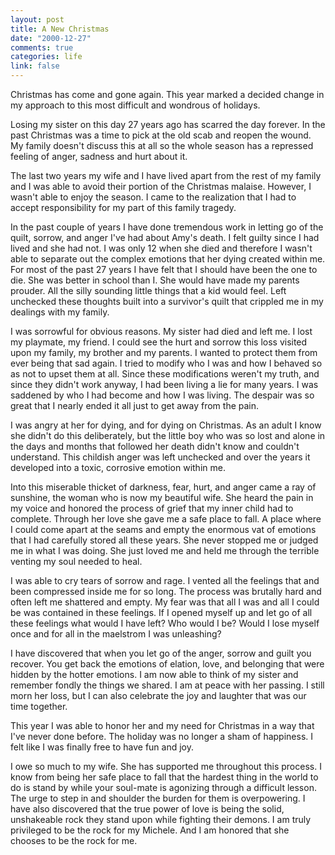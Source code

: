 ```yaml
--- 
layout: post
title: A New Christmas
date: "2000-12-27"
comments: true
categories: life
link: false
---
```

Christmas has come and gone again. This year marked a decided change in my approach to this most difficult and          wondrous of holidays.

Losing my sister on this day 27 years ago has scarred the day forever. In the past Christmas was a time to          pick at the old scab and reopen the wound. My family doesn't discuss this at all so the whole season has a          repressed feeling of anger, sadness and hurt about it.

The last two years my wife and I have lived apart from the rest of my family and I was able to avoid their          portion of the Christmas malaise. However, I wasn't able to enjoy the season. I came to the realization that          I had to accept responsibility for my part of this family tragedy.

In the past couple of years I have done tremendous work in letting go of the quilt, sorrow, and anger I've          had about Amy's death. I felt guilty since I had lived and she had not. I was only 12 when she died and          therefore I wasn't able to separate out the complex emotions that her dying created within me. For most of          the past 27 years I have felt that I should have been the one to die. She was better in school than I. She          would have made my parents prouder. All the silly sounding little things that a kid would feel. Left unchecked          these thoughts built into a survivor's quilt that crippled me in my dealings with my family.

I was sorrowful for obvious reasons. My sister had died and left me. I lost my playmate, my friend. I could          see the hurt and sorrow this loss visited upon my family, my brother and my parents. I wanted to protect them          from ever being that sad again. I tried to modify who I was and how I behaved so as not to upset them          at all. Since these modifications weren't my truth, and since they didn't work anyway, I had been living a          lie for many years. I was saddened by who I had become and how I was living. The despair was so great that          I nearly ended it all just to get away from the pain.

I was angry at her for dying, and for dying on Christmas. As an adult I know she didn't do this deliberately,          but the little boy who was so lost and alone in the days and months that followed her death didn't know and          couldn't understand. This childish anger was left unchecked and over the years it developed into a toxic,          corrosive emotion within me.

Into this miserable thicket of darkness, fear, hurt, and anger came a ray of sunshine, the woman who is now          my beautiful wife. She heard the pain in my voice and honored the process of grief that my inner child had          to complete. Through her love she gave me a safe place to fall. A place where I could come apart at          the seams and empty the enormous vat of emotions that I had carefully stored all these years. She never stopped          me or judged me in what I was doing. She just loved me and held me through the terrible venting my soul          needed to heal.

I was able to cry tears of sorrow and rage. I vented all the feelings that and been compressed inside me for          so long. The process was brutally hard and often left me shattered and empty. My fear was that all I was          and all I could be was contained in these feelings. If I opened myself up and let go of all these feelings what          would I have left? Who would I be? Would I lose myself once and for all in the maelstrom I was unleashing?

I have discovered that when you let go of the anger, sorrow and guilt you recover. You get back the          emotions of elation, love, and belonging that were hidden by the hotter emotions. I am now able to think          of my sister and remember fondly the things we shared. I am at peace with her passing. I still morn her          loss, but I can also celebrate the joy and laughter that was our time together.

This year I was able to honor her and my need for Christmas in a way that I've never done before. The          holiday was no longer a sham of happiness. I felt like I was finally free to have fun and joy.

I owe so much to my wife. She has supported me throughout this process. I know from being her safe place          to fall that the hardest thing in the world to do is stand by while your soul-mate is agonizing through a          difficult lesson. The urge to step in and shoulder the burden for them is overpowering. I have also          discovered that the true power of love is being the solid, unshakeable rock they stand upon while fighting          their demons. I am truly privileged to be the rock for my Michele. And I am honored that she chooses to          be the rock for me.
